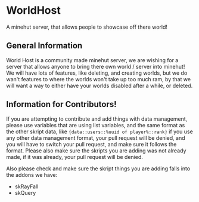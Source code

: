 # WorldHost
A minehut server, that allows people to showcase off there world!


## General Information
World Host is a community made minehut server, we are wishing for a server that allows anyone to bring there own world / server into minehut! We will have lots of features, like deleting, and creating worlds, but we do wan't features to where the worlds won't take up too much ram, by that we will want a way to either have your worlds disabled after a while, or deleted.

## Information for Contributors!
If you are attempting to contribute and add things with data management, please use variables that are using list variables, and the same format as the other skript data, like `{data::users::%uuid of player%::rank}` if you use any other data management format, your pull request will be denied, and you will have to switch your pull request, and make sure it follows the format. Please also make sure the skripts you are adding was not already made, if it was already, your pull request will be denied.

Also please check and make sure the skript things you are adding falls into the addons we have:
 - skRayFall
 - skQuery
